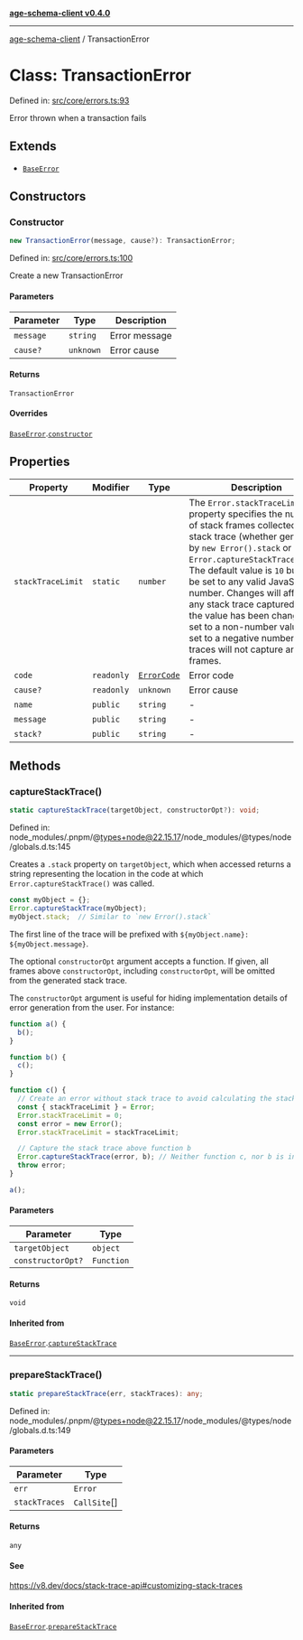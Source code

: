 [**age-schema-client v0.4.0**](../index.md)

***

[age-schema-client](../index.md) / TransactionError

# Class: TransactionError

Defined in: [src/core/errors.ts:93](https://github.com/standardbeagle/ageSchemaClient/blob/main/src/core/errors.ts#L93)

Error thrown when a transaction fails

## Extends

- [`BaseError`](BaseError.md)

## Constructors

### Constructor

```ts
new TransactionError(message, cause?): TransactionError;
```

Defined in: [src/core/errors.ts:100](https://github.com/standardbeagle/ageSchemaClient/blob/main/src/core/errors.ts#L100)

Create a new TransactionError

#### Parameters

| Parameter | Type | Description |
| ------ | ------ | ------ |
| `message` | `string` | Error message |
| `cause?` | `unknown` | Error cause |

#### Returns

`TransactionError`

#### Overrides

[`BaseError`](BaseError.md).[`constructor`](BaseError.md#constructor)

## Properties

| Property | Modifier | Type | Description | Inherited from | Defined in |
| ------ | ------ | ------ | ------ | ------ | ------ |
| <a id="stacktracelimit"></a> `stackTraceLimit` | `static` | `number` | The `Error.stackTraceLimit` property specifies the number of stack frames collected by a stack trace (whether generated by `new Error().stack` or `Error.captureStackTrace(obj)`). The default value is `10` but may be set to any valid JavaScript number. Changes will affect any stack trace captured _after_ the value has been changed. If set to a non-number value, or set to a negative number, stack traces will not capture any frames. | [`BaseError`](BaseError.md).[`stackTraceLimit`](BaseError.md#stacktracelimit) | node\_modules/.pnpm/@types+node@22.15.17/node\_modules/@types/node/globals.d.ts:161 |
| <a id="code"></a> `code` | `readonly` | [`ErrorCode`](../enumerations/ErrorCode.md) | Error code | [`BaseError`](BaseError.md).[`code`](BaseError.md#code) | [src/core/errors.ts:16](https://github.com/standardbeagle/ageSchemaClient/blob/main/src/core/errors.ts#L16) |
| <a id="cause"></a> `cause?` | `readonly` | `unknown` | Error cause | [`BaseError`](BaseError.md).[`cause`](BaseError.md#cause) | [src/core/errors.ts:25](https://github.com/standardbeagle/ageSchemaClient/blob/main/src/core/errors.ts#L25) |
| <a id="name"></a> `name` | `public` | `string` | - | [`BaseError`](BaseError.md).[`name`](BaseError.md#name) | website/node\_modules/.pnpm/typescript@5.6.3/node\_modules/typescript/lib/lib.es5.d.ts:1076 |
| <a id="message"></a> `message` | `public` | `string` | - | [`BaseError`](BaseError.md).[`message`](BaseError.md#message) | website/node\_modules/.pnpm/typescript@5.6.3/node\_modules/typescript/lib/lib.es5.d.ts:1077 |
| <a id="stack"></a> `stack?` | `public` | `string` | - | [`BaseError`](BaseError.md).[`stack`](BaseError.md#stack) | website/node\_modules/.pnpm/typescript@5.6.3/node\_modules/typescript/lib/lib.es5.d.ts:1078 |

## Methods

### captureStackTrace()

```ts
static captureStackTrace(targetObject, constructorOpt?): void;
```

Defined in: node\_modules/.pnpm/@types+node@22.15.17/node\_modules/@types/node/globals.d.ts:145

Creates a `.stack` property on `targetObject`, which when accessed returns
a string representing the location in the code at which
`Error.captureStackTrace()` was called.

```js
const myObject = {};
Error.captureStackTrace(myObject);
myObject.stack;  // Similar to `new Error().stack`
```

The first line of the trace will be prefixed with
`${myObject.name}: ${myObject.message}`.

The optional `constructorOpt` argument accepts a function. If given, all frames
above `constructorOpt`, including `constructorOpt`, will be omitted from the
generated stack trace.

The `constructorOpt` argument is useful for hiding implementation
details of error generation from the user. For instance:

```js
function a() {
  b();
}

function b() {
  c();
}

function c() {
  // Create an error without stack trace to avoid calculating the stack trace twice.
  const { stackTraceLimit } = Error;
  Error.stackTraceLimit = 0;
  const error = new Error();
  Error.stackTraceLimit = stackTraceLimit;

  // Capture the stack trace above function b
  Error.captureStackTrace(error, b); // Neither function c, nor b is included in the stack trace
  throw error;
}

a();
```

#### Parameters

| Parameter | Type |
| ------ | ------ |
| `targetObject` | `object` |
| `constructorOpt?` | `Function` |

#### Returns

`void`

#### Inherited from

[`BaseError`](BaseError.md).[`captureStackTrace`](BaseError.md#capturestacktrace)

***

### prepareStackTrace()

```ts
static prepareStackTrace(err, stackTraces): any;
```

Defined in: node\_modules/.pnpm/@types+node@22.15.17/node\_modules/@types/node/globals.d.ts:149

#### Parameters

| Parameter | Type |
| ------ | ------ |
| `err` | `Error` |
| `stackTraces` | `CallSite`[] |

#### Returns

`any`

#### See

https://v8.dev/docs/stack-trace-api#customizing-stack-traces

#### Inherited from

[`BaseError`](BaseError.md).[`prepareStackTrace`](BaseError.md#preparestacktrace)
